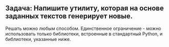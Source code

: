 ## Задача: Напишите утилиту, которая на основе заданных текстов генерирует новые. 
Решать можно любым способом. Единственное ограничение - можно использовать только библиотеки, встроенные в стандартный Python, и библиотеки, указанные ниже.  

